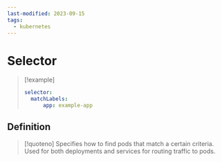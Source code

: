 ```yaml
---
last-modified: 2023-09-15
tags:
  - kubernetes
---
```

# Selector

> [!example]
> ``` yaml
> selector:
> 	matchLabels:
> 		app: example-app
> ```

## Definition

> [!quoteno]
> Specifies how to find pods that match a certain criteria. Used for both deployments and services for routing traffic to pods.

